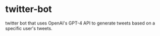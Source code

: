 # twitter-bot
twitter bot that uses OpenAI's GPT-4 API to generate tweets based on a specific user's tweets.
